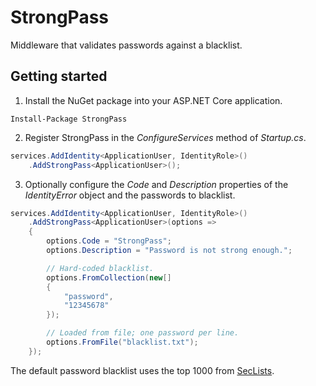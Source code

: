 # StrongPass
Middleware that validates passwords against a blacklist.

## Getting started
1. Install the NuGet package into your ASP.NET Core application.

```
Install-Package StrongPass
```

2. Register StrongPass in the _ConfigureServices_ method of _Startup.cs_.

```csharp
services.AddIdentity<ApplicationUser, IdentityRole>()
	.AddStrongPass<ApplicationUser>();
```

3. Optionally configure the _Code_ and _Description_ properties of the _IdentityError_ object and the passwords to blacklist.

```csharp
services.AddIdentity<ApplicationUser, IdentityRole>()
	.AddStrongPass<ApplicationUser>(options =>
	{
		options.Code = "StrongPass";
		options.Description = "Password is not strong enough.";

		// Hard-coded blacklist.
		options.FromCollection(new[]
		{
			"password",
			"12345678"
		});

		// Loaded from file; one password per line.
		options.FromFile("blacklist.txt");
	});
```

The default password blacklist uses the top 1000 from [SecLists](https://github.com/danielmiessler/SecLists).
